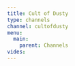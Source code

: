 ```yaml
---
title: Cult of Dusty
type: channels
channel: cultofdusty
menu:
  main:
    parent: Channels
vides:
---
```

